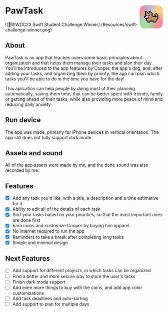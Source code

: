 <h1> PawTask
  <img align="right" src="Resources/app-icon.png" width=74px>
</h1>

![WWDC23 Swift Student Challenge Winner] (Resources/swift-challenge-winner.png)

## About
PawTask is an app that teaches users some basic principles about organization and that helps them manage their tasks and plan their day. You'll be introduced to the app features by Cooper, the app's dog, and, after adding your tasks, and organizing them by priority, the app can plan which tasks you'll be able to do in the time you have for the day!

This aplication can help people by doing most of their planning automatically, saving them time, that can be better spent with friends, family or getting ahead of their tasks, while also providing more peace of mind and reducing daily anxiety.

## Run device
The app was made, primarly for iPhone devices in vertical orientation.
The app still does not fully support dark mode.

## Assets and sound
All of the app assets were made by me, and the done sound was also recorded by me.

## Features
- [x] Add any task you'd like, with a title, a description and a time estimative for it
- [x] Ability to edit all of the details of each task
- [x] Sort your tasks based on your priorities, so that the most important ones are done first
- [x] Earn coins and customize Cooper by buying him apparel
- [x] No internet required to run the app
- [x] Reminders to take a break after completing long tasks
- [x] Simple and minimal design

## Next Features
- [ ] Add support for different projects, in which tasks can be organized 
- [ ] Find a better and more secure way to store the user's tasks
- [ ] Finish dark mode support
- [ ] Add even more things to buy with the coins, and add app color customizations
- [ ] Add task deadlines and auto-sorting
- [ ] Add support to plan for multiple days
